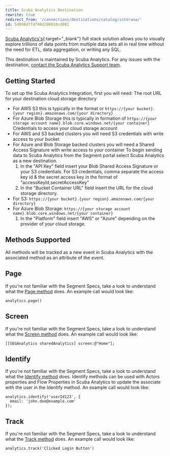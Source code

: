 ```yaml
---
title: Scuba Analytics Destination
rewrite: true
redirect_from: '/connections/destinations/catalog/interana/'
id: 5d098d7fd748d200010cd081
---
```

[Scuba Analytics's](https://www.scuba.io/){:target="_blank"} full stack solution allows you to visually explore trillions of data points from multiple data sets all in real time without the need for ETL, data aggregation, or writing any SQL.

This destination is maintained by Scuba Analytics. For any issues with the destination, [contact the Scuba Analytics Support team](mailto:support@interana.com).

## Getting Started



To set up the Scuba Analytics Integration, first you will need:
The root URL for your destination cloud storage directory
* For AWS S3 this is typically in the format or ``https://{your bucket}.{your region}.amazonaws.com/{your directory}``
* For Azure Blob Storage this is typically in formation of ``https://{your storage account name}.blob.core.windows.net/{your container}``
Credentials to access your cloud storage account
* For AWS and S3 backed clusters you will need S3 credentials with write access to your bucket
* For Azure and Blob Storage backed clusters you will need a Shared Access Signature with write access to your container
To begin sending data to Scuba Analytics from the Segment portal select Scuba Analytics as a new destination.
   1. In the "API Key" field insert your Blob Shared Access Signature or your S3 credentials.  For S3 credentials, comma separate the access key id & the secret access key in the format of "accessKeyId,secretAccessKey"
   2. In the "Bucket Container URL" field insert the URL for the cloud storage directory.
* For S3: ``https://{your bucket}.{your region}.amazonaws.com/{your directory}``
* For Azure Blob Storage: ``https://{your storage account name}.blob.core.windows.net/{your container}``
   1. In the "Platform" field insert "AWS" or "Azure" depending on the provider of your cloud storage.


## Methods Supported
All methods will be tracked as a new event in Scuba Analytics with the associated method as an attribute of the event.

## Page

If you're not familiar with the Segment Specs, take a look to understand what the [Page method](/docs/connections/spec/page/) does. An example call would look like:

```
analytics.page()
```

## Screen

If you're not familiar with the Segment Specs, take a look to understand what the [Screen method](/docs/connections/spec/screen/) does. An example call would look like:

```
[[SEGAnalytics sharedAnalytics] screen:@"Home"];
```

## Identify

If you're not familiar with the Segment Specs, take a look to understand what the [Identify method](/docs/connections/spec/identify/) does. Identify methods can be used with Actors properties and Flow Properties in Scuba Analytics to update the associate with the user in the Identify method. An example call would look like:

```
analytics.identify('userId123', {
  email: 'john.doe@example.com'
});
```

## Track

If you're not familiar with the Segment Specs, take a look to understand what the [Track method](/docs/connections/spec/track/) does. An example call would look like:

```
analytics.track('Clicked Login Button')
```
